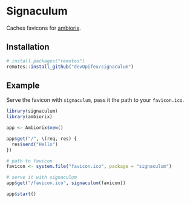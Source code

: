 # Signaculum

Caches favicons for [ambiorix](https://ambiorix.dev).

## Installation

``` r
# install.packages("remotes")
remotes::install_github("devOpifex/signaculum")
```

## Example

Serve the favicon with `signaculum`, pass it the path to your
`favicon.ico`.

``` r
library(signaculum)
library(ambiorix)

app <- Ambiorix$new()

app$get("/", \(req, res) {
  res$send("Hello")
})

# path to favicon
favicon <- system.file("favicon.ico", package = "signaculum")

# serve it with signaculum
app$get("/favicon.ico", signaculum(favicon))

app$start()
```
